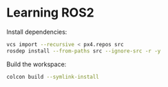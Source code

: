 # Learning ROS2

Install dependencies:
```bash
vcs import --recursive < px4.repos src
rosdep install --from-paths src --ignore-src -r -y
```

Build the workspace:
```bash
colcon build --symlink-install
```

